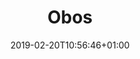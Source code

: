 ---
title: "Obos"
description: ""
date: 2019-02-20T10:56:46+01:00
draft: false
weight: "2"
logo: "/images/customers/obos.png"
hidden: true
---